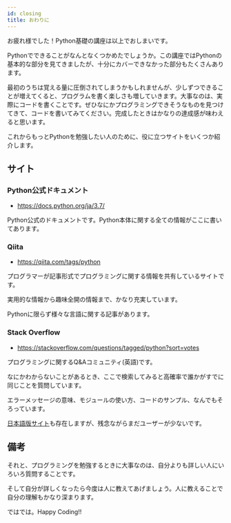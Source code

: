 ```yaml
---
id: closing
title: おわりに
---
```


お疲れ様でした！Python基礎の講座は以上でおしまいです。 

Pythonでできることがなんとなくつかめたでしょうか。この講座ではPythonの基本的な部分を見てきましたが、十分にカバーできなかった部分もたくさんあります。 

最初のうちは覚える量に圧倒されてしまうかもしれませんが、少しずつできることが増えてくると、プログラムを書く楽しさも増していきます。大事なのは、実際にコードを書くことです。ぜひなにかプログラミングできそうなものを見つけてきて、コードを書いてみてください。完成したときはかなりの達成感が味わえると思います。 

これからもっとPythonを勉強したい人のために、役に立つサイトをいくつか紹介します。 
## サイト

### Python公式ドキュメント 

* <a href="https://docs.python.org/ja/3.7/">https://docs.python.org/ja/3.7/</a>

Python公式のドキュメントです。Python本体に関する全ての情報がここに書いてあります。 

### Qiita 

* <a href="https://qiita.com/tags/python">https://qiita.com/tags/python</a>

プログラマーが記事形式でプログラミングに関する情報を共有しているサイトです。 

実用的な情報から趣味全開の情報まで、かなり充実しています。 

Pythonに限らず様々な言語に関する記事があります。 

### Stack Overflow 

* <a href="https://stackoverflow.com/questions/tagged/python?sort=votes">https://stackoverflow.com/questions/tagged/python?sort=votes</a>

プログラミングに関するQ&amp;Aコミュニティ(英語)です。 

なにかわからないことがあるとき、ここで検索してみると高確率で誰かがすでに同じことを質問しています。 

エラーメッセージの意味、モジュールの使い方、コードのサンプル、なんでもそろっています。 

<a href="https://ja.stackoverflow.com/">日本語版サイト</a>も存在しますが、残念ながらまだユーザーが少ないです。 

## 備考

それと、プログラミングを勉強するときに大事なのは、自分よりも詳しい人にいろいろ質問することです。 

そして自分が詳しくなったら今度は人に教えてあげましょう。人に教えることで自分の理解もかなり深まります。 

ではでは。Happy Coding!! 